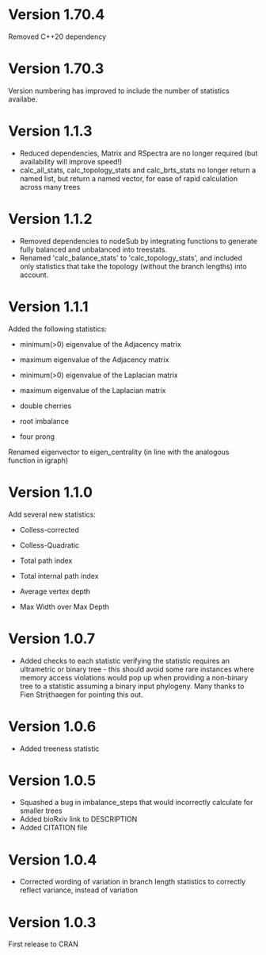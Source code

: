 # Version 1.70.4
Removed C++20 dependency

# Version 1.70.3

Version numbering has improved to include the number of statistics availabe.

# Version 1.1.3

-   Reduced dependencies, Matrix and RSpectra are no longer required (but availability will improve speed!)
-   calc_all_stats, calc_topology_stats and calc_brts_stats no longer return a named list, but return a named vector, for ease of rapid calculation across many trees

# Version 1.1.2

-   Removed dependencies to nodeSub by integrating functions to generate fully balanced and unbalanced into treestats.
-   Renamed 'calc_balance_stats' to 'calc_topology_stats', and included only statistics that take the topology (without the branch lengths) into account.

# Version 1.1.1

Added the following statistics:

-   minimum(\>0) eigenvalue of the Adjacency matrix

-   maximum eigenvalue of the Adjacency matrix

-   minimum(\>0) eigenvalue of the Laplacian matrix

-   maximum eigenvalue of the Laplacian matrix

-   double cherries

-   root imbalance

-   four prong

Renamed eigenvector to eigen_centrality (in line with the analogous function in igraph)

# Version 1.1.0

Add several new statistics:

-   Colless-corrected

-   Colless-Quadratic

-   Total path index

-   Total internal path index

-   Average vertex depth

-   Max Width over Max Depth

# Version 1.0.7

-   Added checks to each statistic verifying the statistic requires an ultrametric or binary tree - this should avoid some rare instances where memory access violations would pop up when providing a non-binary tree to a statistic assuming a binary input phylogeny. Many thanks to Fien Strijthaegen for pointing this out.

# Version 1.0.6

-   Added treeness statistic

# Version 1.0.5

-   Squashed a bug in imbalance_steps that would incorrectly calculate for smaller trees
-   Added bioRxiv link to DESCRIPTION
-   Added CITATION file

# Version 1.0.4

-   Corrected wording of variation in branch length statistics to correctly reflect variance, instead of variation

# Version 1.0.3

First release to CRAN
